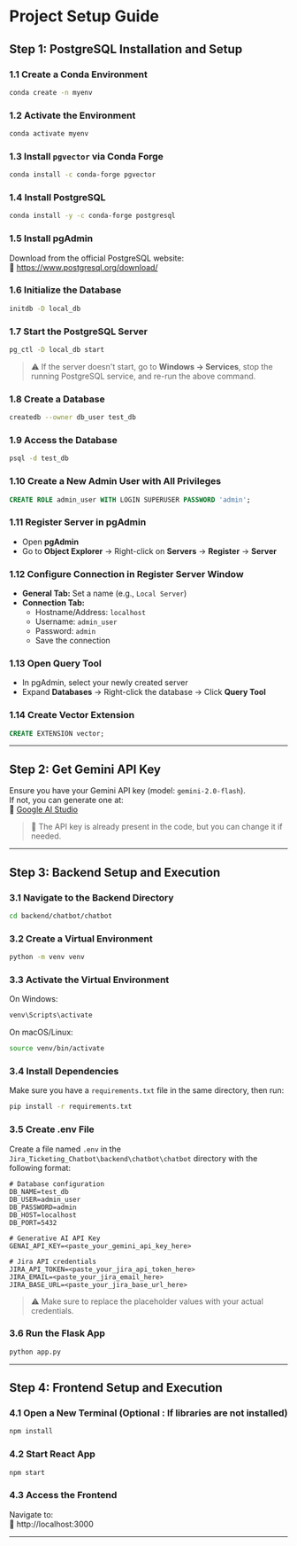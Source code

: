 # Project Setup Guide

## Step 1: PostgreSQL Installation and Setup

### 1.1 Create a Conda Environment  
```bash
conda create -n myenv
```

### 1.2 Activate the Environment  
```bash
conda activate myenv
```

### 1.3 Install `pgvector` via Conda Forge  
```bash
conda install -c conda-forge pgvector
```

### 1.4 Install PostgreSQL  
```bash
conda install -y -c conda-forge postgresql
```

### 1.5 Install pgAdmin  
Download from the official PostgreSQL website:  
🔗 https://www.postgresql.org/download/

### 1.6 Initialize the Database  
```bash
initdb -D local_db
```

### 1.7 Start the PostgreSQL Server  
```bash
pg_ctl -D local_db start
```

> ⚠️ If the server doesn't start, go to **Windows → Services**, stop the running PostgreSQL service, and re-run the above command.

### 1.8 Create a Database  
```bash
createdb --owner db_user test_db
```

### 1.9 Access the Database  
```bash
psql -d test_db
```

### 1.10 Create a New Admin User with All Privileges  
```sql
CREATE ROLE admin_user WITH LOGIN SUPERUSER PASSWORD 'admin';
```

### 1.11 Register Server in pgAdmin  
- Open **pgAdmin**
- Go to **Object Explorer** → Right-click on **Servers** → **Register** → **Server**

### 1.12 Configure Connection in Register Server Window  
- **General Tab:** Set a name (e.g., `Local Server`)  
- **Connection Tab:**  
  - Hostname/Address: `localhost`  
  - Username: `admin_user`  
  - Password: `admin`  
  - Save the connection

### 1.13 Open Query Tool  
- In pgAdmin, select your newly created server  
- Expand **Databases** → Right-click the database → Click **Query Tool**

### 1.14 Create Vector Extension  
```sql
CREATE EXTENSION vector;
```

---

## Step 2: Get Gemini API Key  
Ensure you have your Gemini API key (model: `gemini-2.0-flash`).  
If not, you can generate one at:  
🔗 [Google AI Studio](https://makersuite.google.com/app)

> 📌 The API key is already present in the code, but you can change it if needed.

---

## Step 3: Backend Setup and Execution

### 3.1 Navigate to the Backend Directory  
```bash
cd backend/chatbot/chatbot
```

### 3.2 Create a Virtual Environment  
```bash
python -m venv venv
```

### 3.3 Activate the Virtual Environment  
On Windows:
```bash
venv\Scripts\activate
```

On macOS/Linux:
```bash
source venv/bin/activate
```

### 3.4 Install Dependencies  
Make sure you have a `requirements.txt` file in the same directory, then run:
```bash
pip install -r requirements.txt
```

### 3.5 Create .env File
Create a file named `.env` in the `Jira_Ticketing_Chatbot\backend\chatbot\chatbot` directory with the following format:

```
# Database configuration
DB_NAME=test_db
DB_USER=admin_user
DB_PASSWORD=admin
DB_HOST=localhost
DB_PORT=5432

# Generative AI API Key
GENAI_API_KEY=<paste_your_gemini_api_key_here>

# Jira API credentials
JIRA_API_TOKEN=<paste_your_jira_api_token_here>
JIRA_EMAIL=<paste_your_jira_email_here>
JIRA_BASE_URL=<paste_your_jira_base_url_here>
```

> ⚠️ Make sure to replace the placeholder values with your actual credentials.

### 3.6 Run the Flask App  
```bash
python app.py
```

---

## Step 4: Frontend Setup and Execution

### 4.1 Open a New Terminal (Optional : If libraries are not installed)
```bash
npm install
```

### 4.2 Start React App  
```bash
npm start
```

### 4.3 Access the Frontend  
Navigate to:  
🔗 http://localhost:3000

---
